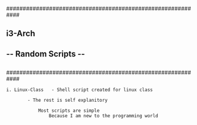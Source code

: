 ############################################################
##							  ##
##		     	    i3-Arch			  ##
##		-- 	Random Scripts	--		  ##
##							  ##
############################################################


	i. Linux-Class   - Shell script created for linux class

			- The rest is self explanitory

				Most scripts are simple
					Because I am new to the programming world
